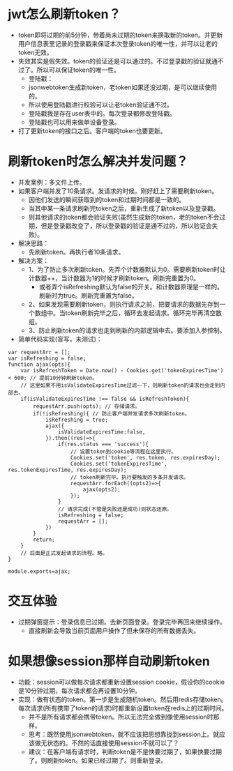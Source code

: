 # jwt怎么刷新token？
* token即将过期的前5分钟，带着尚未过期的token来换取新的token。并更新用户信息表里记录的登录戳来保证本次登录token的唯一性，并可以让老的token无效。
* 失效其实是假失效。token的验证还是可以通过的。不过登录戳的验证就通不过了。所以可以保证token的唯一性。
    - 登陆戳：
    - jsonwebtoken生成新token，老token如果还没过期，是可以继续使用的。
    - 所以使用登陆戳进行校验可以让老token验证通不过。
    - 登陆戳我是存在user表中的。每次登录都修改登陆戳。
    - 登陆戳也可以用来做单设备登录。
* 打了更新token的接口之后。客户端的token也要更新。

# 刷新token时怎么解决并发问题？
* 并发案例：多文件上传。
* 如果客户端并发了10条请求。发请求的时候。刚好赶上了需要刷新token。
    - 因他们发送的瞬间获取到的token和过期时间都是一致的。
    - 当其中某一条请求刷新完token之后，重新生成了新token以及登录戳。
    - 则其他请求的token都会验证失败(虽然生成新的token，老的token不会过期，但是登录戳改变了，所以登录戳的验证是通不过的，所以验证会失败)。
* 解决思路：
    - 先刷新token。再执行者10条请求。
* 解决方案：
    - 1、为了防止多次刷新token。先弄个计数器默认为0。需要刷新token时让计数器++，当计数器为1的时候才刷新token。刷新完重置为0。
        - 或者弄个isRefreshing默认为false的开关。和计数器原理是一样的。刷新时为true。刷新完重置为false。
    - 2、如果发现需要刷新token，则执行请求之前，把要请求的数据先存到一个数组中。当token刷新完毕之后，循环去发起请求。循环完毕再清空数组。
    - 3、防止刷新token的请求也走到刷新的内部逻辑中去。要添加入参控制。
* 简单代码实现(盲写，未测试)：
```
var requestArr = [];
var isRefreshing = false;
function ajax(opts){
    var isRefreshToken = Date.now() - Cookies.get('tokenExpiresTime') < 600; // 提前10分钟刷新token。
    // 这里如果不用isValidateExpiresTime过滤一下，则刷新token的请求也会走到内部去。
    if(isValidateExpiresTime !== false && isRefreshToken){
        requestArr.push(opts); // 存储请求。
        if(!isRefreshing){ // 防止客户端并发请求多次刷新token。
            isRefreshing = true;
            ajax({
                isValidateExpiresTime:false,
            }).then((res)=>{
                if(res.status === 'success'){
                    // 设置token到cookie等流程在这里执行。
                    Cookies.set('token', res.token, res.expiresDay);
                    Cookies.set('tokenExpiresTime', res.tokenExpiresTime, res.expiresDay);
                    // token刷新完毕。执行要触发的多条并发请求。
                    requestArr.forEach((opts2)=>{
                        ajax(opts2);
                    });
                }
                // 请求完成(不管是失败还是成功)则状态还原。
                isRefreshing = false;
                requestArr = [];
            })
        }
        return;
    }
    // 后面是正式发起请求的流程。略。
}

module.exports=ajax;
```

# 交互体验
* 过期弹窗提示：登录信息已过期。去新页面登录。登录完毕再回来继续操作。
    - 直接刷新会导致当前页面用户操作了但未保存的所有数据丢失。

# 如果想像session那样自动刷新token
* 功能：session可以做每次请求都重新设置session cookie，假设你的cookie是10分钟过期，每次请求都会再设置10分钟。
* 实现：做有状态的token。第一步是生成随机token。然后用redis存储token。每次请求(所有携带了token的请求)时都重新设置token在redis上的过期时间。
    - 并不是所有请求都会携带token。所以无法完全做到像使用session时那样。
    - 思考：既然使用jsonwebtoken，就不应该把思想靠拢到session上。就应该做无状态的。不然的话直接使用session不就可以了？
    - 建议：在客户端有请求时，判断token是不是快要过期了，如果快要过期了。则刷新token。如果已经过期了。则重新登录。
